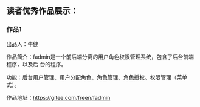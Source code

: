   ## 读者优秀作品展示：
   ### 作品1
  出品人：牛健

  作品简介：fadmin是一个前后端分离的用户角色权限管理系统，包含了后台前端程序，以及后  台的程序。

  功能：后台用户管理、用户分配角色、角色管理、角色授权、权限管理（菜单式）。

  作品地址：https://gitee.com/freen/fadmin



